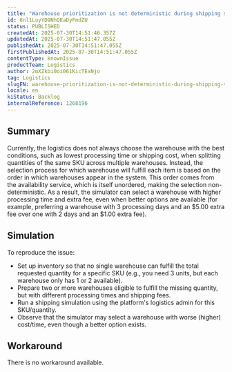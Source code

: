 ```yaml
---
title: "Warehouse prioritization is not deterministic during shipping simulation"
id: 6nl1LuyYD9NhQEaDyFmdZU
status: PUBLISHED
createdAt: 2025-07-30T14:51:46.357Z
updatedAt: 2025-07-30T14:51:47.055Z
publishedAt: 2025-07-30T14:51:47.055Z
firstPublishedAt: 2025-07-30T14:51:47.055Z
contentType: knownIssue
productTeam: Logistics
author: 2mXZkbi0oi061KicTExNjo
tag: Logistics
slugEN: warehouse-prioritization-is-not-deterministic-during-shipping-simulation
locale: en
kiStatus: Backlog
internalReference: 1268196
---
```


## Summary



Currently, the logistics does not always choose the warehouse with the best conditions, such as lowest processing time or shipping cost, when splitting quantities of the same SKU across multiple warehouses. Instead, the selection process for which warehouse will fulfill each item is based on the order in which warehouses appear in the system. This order comes from the availability service, which is itself unordered, making the selection non-deterministic. As a result, the simulator can select a warehouse with higher processing time and extra fee, even when better options are available (for example, preferring a warehouse with 3 processing days and an $5.00 extra fee over one with 2 days and an $1.00 extra fee).


##

## Simulation



To reproduce the issue:

- Set up inventory so that no single warehouse can fulfill the total requested quantity for a specific SKU (e.g., you need 3 units, but each warehouse only has 1 or 2 available).
- Prepare two or more warehouses eligible to fulfill the missing quantity, but with different processing times and shipping fees.
- Run a shipping simulation using the platform's logistics admin for this SKU/quantity.
- Observe that the simulator may select a warehouse with worse (higher) cost/time, even though a better option exists.


##

## Workaround


There is no workaround available.





